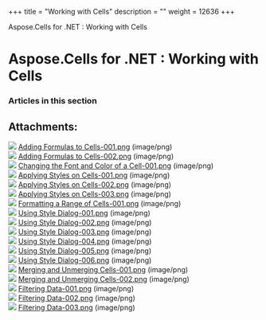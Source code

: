 +++
title = "Working with Cells" 
description = "" 
weight = 12636 
+++

Aspose.Cells for .NET : Working with Cells  

# Aspose.Cells for .NET : Working with Cells


### Articles in this section

           

## Attachments:

![](https://docs2.aspose.com/cells/net/images/icons/bullet_blue.gif) [Adding Formulas to Cells-001.png](https://docs2.aspose.com/cells/net/attachments/5017786/5113918.png) (image/png)  
![](https://docs2.aspose.com/cells/net/images/icons/bullet_blue.gif) [Adding Formulas to Cells-002.png](https://docs2.aspose.com/cells/net/attachments/5017786/5113919.png) (image/png)  
![](https://docs2.aspose.com/cells/net/images/icons/bullet_blue.gif) [Changing the Font and Color of a Cell-001.png](https://docs2.aspose.com/cells/net/attachments/5017786/5113920.png) (image/png)  
![](https://docs2.aspose.com/cells/net/images/icons/bullet_blue.gif) [Applying Styles on Cells-001.png](https://docs2.aspose.com/cells/net/attachments/5017786/5113900.png) (image/png)  
![](https://docs2.aspose.com/cells/net/images/icons/bullet_blue.gif) [Applying Styles on Cells-002.png](https://docs2.aspose.com/cells/net/attachments/5017786/5113899.png) (image/png)  
![](https://docs2.aspose.com/cells/net/images/icons/bullet_blue.gif) [Applying Styles on Cells-003.png](https://docs2.aspose.com/cells/net/attachments/5017786/5113898.png) (image/png)  
![](https://docs2.aspose.com/cells/net/images/icons/bullet_blue.gif) [Formatting a Range of Cells-001.png](https://docs2.aspose.com/cells/net/attachments/5017786/5113897.png) (image/png)  
![](https://docs2.aspose.com/cells/net/images/icons/bullet_blue.gif) [Using Style Dialog-001.png](https://docs2.aspose.com/cells/net/attachments/5017786/5113896.png) (image/png)  
![](https://docs2.aspose.com/cells/net/images/icons/bullet_blue.gif) [Using Style Dialog-002.png](https://docs2.aspose.com/cells/net/attachments/5017786/5113895.png) (image/png)  
![](https://docs2.aspose.com/cells/net/images/icons/bullet_blue.gif) [Using Style Dialog-003.png](https://docs2.aspose.com/cells/net/attachments/5017786/5113894.png) (image/png)  
![](https://docs2.aspose.com/cells/net/images/icons/bullet_blue.gif) [Using Style Dialog-004.png](https://docs2.aspose.com/cells/net/attachments/5017786/5113893.png) (image/png)  
![](https://docs2.aspose.com/cells/net/images/icons/bullet_blue.gif) [Using Style Dialog-005.png](https://docs2.aspose.com/cells/net/attachments/5017786/5113908.png) (image/png)  
![](https://docs2.aspose.com/cells/net/images/icons/bullet_blue.gif) [Using Style Dialog-006.png](https://docs2.aspose.com/cells/net/attachments/5017786/5113907.png) (image/png)  
![](https://docs2.aspose.com/cells/net/images/icons/bullet_blue.gif) [Merging and Unmerging Cells-001.png](https://docs2.aspose.com/cells/net/attachments/5017786/5113906.png) (image/png)  
![](https://docs2.aspose.com/cells/net/images/icons/bullet_blue.gif) [Merging and Unmerging Cells-002.png](https://docs2.aspose.com/cells/net/attachments/5017786/5113905.png) (image/png)  
![](https://docs2.aspose.com/cells/net/images/icons/bullet_blue.gif) [Filtering Data-001.png](https://docs2.aspose.com/cells/net/attachments/5017786/5113904.png) (image/png)  
![](https://docs2.aspose.com/cells/net/images/icons/bullet_blue.gif) [Filtering Data-002.png](https://docs2.aspose.com/cells/net/attachments/5017786/5113903.png) (image/png)  
![](https://docs2.aspose.com/cells/net/images/icons/bullet_blue.gif) [Filtering Data-003.png](https://docs2.aspose.com/cells/net/attachments/5017786/5113902.png) (image/png)  

